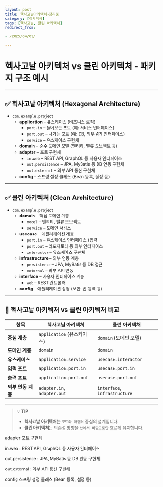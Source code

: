 ```yaml
---
layout: post
title: 헥사고날아키텍처-정리중
category: [아키텍처]
tags: [헥사고날, 클린 아키텍처]
redirect_from:

- /2025/04/09/

---
```


# 헥사고날 아키텍처 vs 클린 아키텍처 - 패키지 구조 예시

---

## ✅ 헥사고날 아키텍처 (Hexagonal Architecture)

- `com.example.project`
    - **application** - 유스케이스 (비즈니스 로직)
        - `port.in` – 들어오는 포트 (예: 서비스 인터페이스)
        - `port.out` – 나가는 포트 (예: DB, 외부 API 인터페이스)
        - `service` – 유스케이스 구현체
    - **domain** – 순수 도메인 모델 (엔티티, 밸류 오브젝트 등)
    - **adapter** – 포트 구현체
        - `in.web` – REST API, GraphQL 등 사용자 인터페이스
        - `out.persistence` – JPA, MyBatis 등 DB 연동 구현체
        - `out.external` – 외부 API 통신 구현체
    - **config** – 스프링 설정 클래스 (Bean 등록, 설정 등)

---

## ✅ 클린 아키텍처 (Clean Architecture)

- `com.example.project`
    - **domain** – 핵심 도메인 계층
        - `model` – 엔티티, 밸류 오브젝트
        - `service` – 도메인 서비스
    - **usecase** – 애플리케이션 계층
        - `port.in` – 유스케이스 인터페이스 (입력)
        - `port.out` – 리포지토리 등 외부 인터페이스
        - `interactor` – 유스케이스 구현체
    - **infrastructure** – 외부 연동 계층
        - `persistence` – JPA, MyBatis 등 DB 접근
        - `external` – 외부 API 연동
    - **interface** – 사용자 인터페이스 계층
        - `web` – REST 컨트롤러
    - **config** – 애플리케이션 설정 (보안, 빈 등록 등)

---

## 📝 헥사고날 아키텍처 vs 클린 아키텍처 비교

| 항목               | 헥사고날 아키텍처                  | 클린 아키텍처                   |
|--------------------|------------------------------------|----------------------------------|
| **중심 계층**       | `application` (유스케이스)         | `domain` (도메인 모델)          |
| **도메인 계층**     | `domain`                           | `domain`                         |
| **유스케이스**      | `application.service`              | `usecase.interactor`            |
| **입력 포트**       | `application.port.in`              | `usecase.port.in`               |
| **출력 포트**       | `application.port.out`             | `usecase.port.out`              |
| **외부 연동 계층**  | `adapter.in`, `adapter.out`        | `interface`, `infrastructure`   |

---

> 💡 **TIP**
> - **헥사고날 아키텍처**는 `포트와 어댑터` 중심의 설계입니다.
> - **클린 아키텍처**는 의존성 방향을 `안에서 바깥으로만` 흐르게 유지합니다.


adapter
포트 구현체

in.web : REST API, GraphQL 등 사용자 인터페이스

out.persistence : JPA, MyBatis 등 DB 연동 구현체

out.external : 외부 API 통신 구현체

config
스프링 설정 클래스 (Bean 등록, 설정 등)


